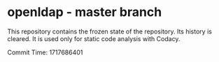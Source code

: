 # openldap - master branch

This repository contains the frozen state of the repository.
Its history is cleared. It is used only for static code
analysis with Codacy.

Commit Time: 1717686401